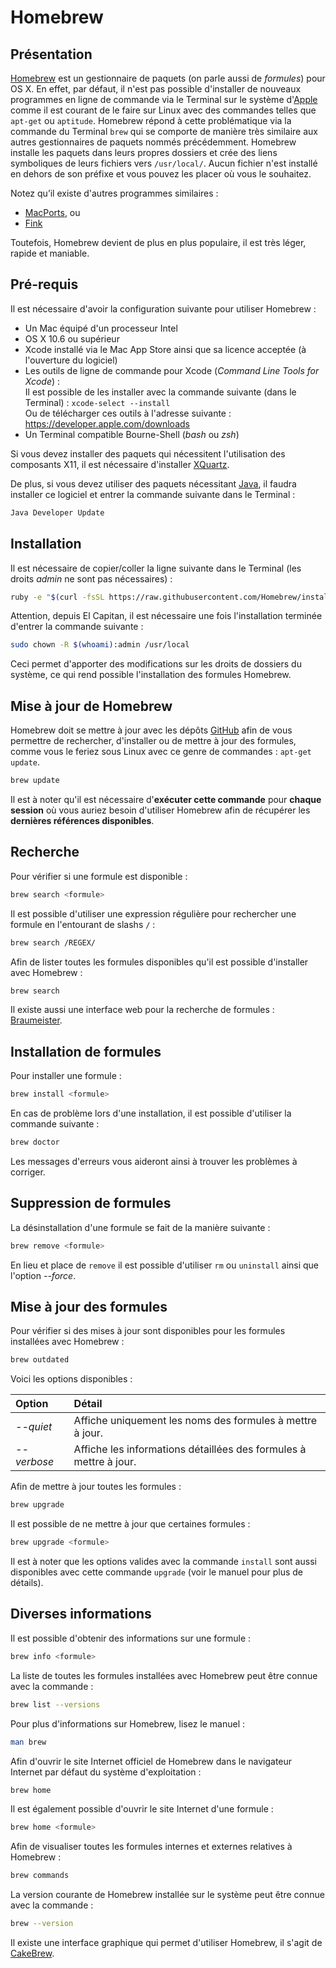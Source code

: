 
# Homebrew

## Présentation

[Homebrew][] est un gestionnaire de paquets (on parle aussi de *formules*) pour OS X. En effet, par défaut, il n'est pas possible d'installer de nouveaux programmes en ligne de commande via le Terminal sur le système d'[Apple][] comme il est courant de le faire sur Linux avec des commandes telles que `apt-get` ou `aptitude`. Homebrew répond à cette problématique via la commande du Terminal `brew` qui se comporte de manière très similaire aux autres gestionnaires de paquets nommés précédemment. Homebrew installe les paquets dans leurs propres dossiers et crée des liens symboliques de leurs fichiers vers `/usr/local/`. Aucun fichier n'est installé en dehors de son préfixe et vous pouvez les placer où vous le souhaitez.

Notez qu’il existe d'autres programmes similaires :

- [MacPorts][], ou
- [Fink][]

Toutefois, Homebrew devient de plus en plus populaire, il est très léger, rapide et maniable.

## Pré-requis

Il est nécessaire d'avoir la configuration suivante pour utiliser Homebrew :

- Un Mac équipé d'un processeur Intel
- OS X 10.6 ou supérieur
- Xcode installé via le Mac App Store ainsi que sa licence acceptée (à l'ouverture du logiciel)
- Les outils de ligne de commande pour Xcode (*Command Line Tools for Xcode*) :  
    Il est possible de les installer avec la commande suivante (dans le Terminal) : `xcode-select --install`  
    Ou de télécharger ces outils à l'adresse suivante : <https://developer.apple.com/downloads>
- Un Terminal compatible Bourne-Shell (*bash* ou *zsh*)

Si vous devez installer des paquets qui nécessitent l'utilisation des composants X11, il est nécessaire d'installer [XQuartz][].

De plus, si vous devez utiliser des paquets nécessitant [Java][], il faudra installer ce logiciel et entrer la commande suivante dans le Terminal :

```Bash
Java Developer Update
```

## Installation

Il est nécessaire de copier/coller la ligne suivante dans le Terminal (les droits *admin* ne sont pas nécessaires) :

``` bash
ruby -e "$(curl -fsSL https://raw.githubusercontent.com/Homebrew/install/master/install)"
```

Attention, depuis El Capitan, il est nécessaire une fois l'installation terminée d'entrer la commande suivante :

``` bash
sudo chown -R $(whoami):admin /usr/local
```

Ceci permet d'apporter des modifications sur les droits de dossiers du système, ce qui rend possible l'installation des formules Homebrew.

## Mise à jour de Homebrew

Homebrew doit se mettre à jour avec les dépôts [GitHub][] afin de vous permettre de rechercher, d'installer ou de mettre à jour des formules, comme vous le feriez sous Linux avec ce genre de commandes : `apt-get update`.

``` bash
brew update
```

Il est à noter qu'il est nécessaire d'**exécuter cette commande** pour **chaque session** où vous auriez besoin d'utiliser Homebrew afin de récupérer les **dernières références disponibles**.

## Recherche

Pour vérifier si une formule est disponible :

``` bash
brew search <formule>
```

Il est possible d'utiliser une expression régulière pour rechercher une formule en l'entourant de slashs `/` :

``` bash
brew search /REGEX/
```

Afin de lister toutes les formules disponibles qu'il est possible d'installer avec Homebrew :

``` bash
brew search
```

Il existe aussi une interface web pour la recherche de formules : [Braumeister][].

## Installation de formules

Pour installer une formule :

``` bash
brew install <formule>
```

En cas de problème lors d'une installation, il est possible d'utiliser la commande suivante :

``` bash
brew doctor
```

Les messages d'erreurs vous aideront ainsi à trouver les problèmes à corriger.

## Suppression de formules

La désinstallation d'une formule se fait de la manière suivante :

``` bash
brew remove <formule>
```

En lieu et place de `remove` il est possible d'utiliser `rm` ou `uninstall` ainsi que l'option *--force*.

## Mise à jour des formules

Pour vérifier si des mises à jour sont disponibles pour les formules installées avec Homebrew :

``` bash
brew outdated
```

Voici les options disponibles :

| Option        | Détail                                                            |
| :------------ | :---------------------------------------------------------------- |
| *--quiet*     | Affiche uniquement les noms des formules à mettre à jour.         |
| *--verbose*   | Affiche les informations détaillées des formules à mettre à jour. |

Afin de mettre à jour toutes les formules :

``` bash
brew upgrade
```

Il est possible de ne mettre à jour que certaines formules :

``` bash
brew upgrade <formule>
```

Il est à noter que les options valides avec la commande `install` sont aussi disponibles avec cette commande `upgrade` (voir le manuel pour plus de détails).

## Diverses informations

Il est possible d'obtenir des informations sur une formule :

``` bash
brew info <formule>
```

La liste de toutes les formules installées avec Homebrew peut être connue avec la commande :

``` bash
brew list --versions
```

Pour plus d'informations sur Homebrew, lisez le manuel :

``` bash
man brew
```

Afin d'ouvrir le site Internet officiel de Homebrew dans le navigateur Internet par défaut du système d'exploitation :

``` bash
brew home
```

Il est également possible d'ouvrir le site Internet d'une formule :

``` bash
brew home <formule>
```

Afin de visualiser toutes les formules internes et externes relatives à Homebrew :

``` bash
brew commands
```

La version courante de Homebrew installée sur le système peut être connue avec la commande :

``` bash
brew --version
```

Il existe une interface graphique qui permet d'utiliser Homebrew, il s'agit de [CakeBrew][].

[Homebrew]: http://brew.sh/index_fr.html "Homebrew - Site officiel"
[Apple]: http://www.apple.com/fr "Apple - Site officiel"
[MacPorts]: https://www.macports.org "MacPorts - Site officiel"
[Fink]: http://finkproject.org "Fink - Site officiel"
[XQuartz]: https://xquartz.macosforge.org/landing/ "XQuartz - Site officiel"
[Java]: http://www.oracle.com/technetwork/java/javase/downloads/index.html "Java - Site officiel"
[GitHub]: https://github.com "GitHub - Site officiel"
[CakeBrew]: https://www.cakebrew.com "CakeBrew - Site officiel"
[Braumeister]: http://braumeister.org "Braumeister - Site officiel"
